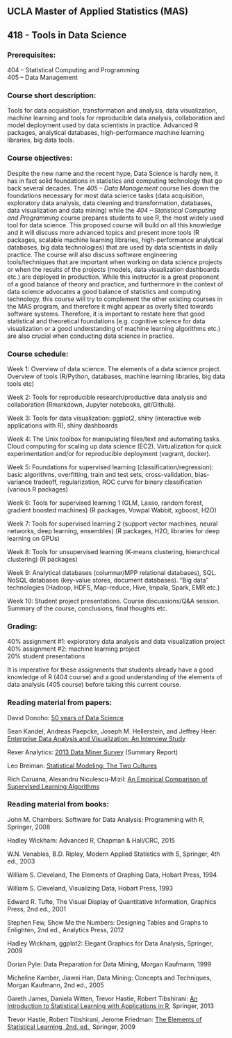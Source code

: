 ## UCLA Master of Applied Statistics (MAS) 

## 418 - Tools in Data Science 


### Prerequisites: 

404 – Statistical Computing and Programming <br>
405 – Data Management 


### Course short description: 

Tools for data acquisition, transformation and analysis, data visualization, machine learning and tools for reproducible data analysis, collaboration and model deployment used by data scientists in practice. Advanced R packages, analytical databases, high-performance machine learning libraries, big data tools. 


### Course objectives: 

Despite the new name and the recent hype, Data Science is hardly new, it has in fact solid foundations in statistics and computing technology that go back several decades.
The *405 – Data Management* course lies down the foundations necessary for most data science tasks (data acquisition, exploratory data analysis, data cleaning and transformation, databases, data visualization and data mining) while the *404 – Statistical Computing and Programming* course prepares students to use R, the most widely used tool for data science.
This proposed course will build on all this knowledge and it will discuss more advanced topics and present more tools (R packages, scalable machine learning libraries, high-performance analytical databases, big data technologies) that are used by data scientists in daily practice.
The course will also discuss software engineering tools/techniques that are important when working on data science projects or when the results of the projects (models, data visualization dashboards etc.) are deployed in production.
While this instructor is a great proponent of a good balance of theory and practice, and furthermore in the context of data science advocates a good balance of statistics and computing technology, this course will try to complement the other existing courses in the MAS program, and therefore it might appear as overly tilted towards software systems.
Therefore, it is important to restate here that good statistical and theoretical foundations (e.g. cognitive science for data visualization or a good understanding of machine learning algorithms etc.) are also crucial when conducting data science in practice. 


### Course schedule: 

Week 1: Overview of data science. The elements of a data science project. Overview of tools (R/Python, databases, machine learning libraries, big data tools etc) 

Week 2: Tools for reproducible research/productive data analysis and collaboration (Rmarkdown, Jupyter notebooks, git/Github). 

Week 3: Tools for data visualization: ggplot2, shiny (interactive web applications with R), shiny dashboards 

Week 4: The Unix toolbox for manipulating files/text and automating tasks. Cloud computing for scaling up data science (EC2). Virtualization for quick experimentation and/or for reproducible deployment (vagrant, docker). 

Week 5: Foundations for supervised learning (classification/regression): basic algorithms, overfitting, train and test sets, cross-validation, bias-variance tradeoff, regularization, ROC curve for binary classification (various R packages) 

Week 6: Tools for supervised learning 1 (GLM, Lasso, random forest, gradient boosted machines) (R packages, Vowpal Wabbit, xgboost, H2O)

Week 7: Tools for supervised learning 2 (support vector machines, neural networks, deep learning, ensembles) (R packages, H2O, libraries for deep learning on GPUs) 

Week 8: Tools for unsupervised learning (K-means clustering, hierarchical clustering) (R packages) 

Week 9: Analytical databases (columnar/MPP relational databases), SQL. NoSQL databases (key-value stores, document databases). “Big data” technologies (Hadoop, HDFS, Map-reduce, Hive, Impala, Spark, EMR etc.) 

Week 10: Student project presentations. Course discussions/Q&A session. Summary of the course, conclusions, final thoughts etc. 


### Grading: 

40% assignment #1: exploratory data analysis and data visualization project <br>
40% assignment #2: machine learning project <br>
20% student presentations 

It is imperative for these assignments that students already have a good knowledge of R (404 course) and a good understanding of the elements of data analysis (405 course) before taking this current course. 


### Reading material from papers: 

David Donoho: [50 years of Data Science](https://dl.dropboxusercontent.com/u/23421017/50YearsDataScience.pdf)

Sean Kandel, Andreas Paepcke, Joseph M. Hellerstein, and Jeffrey Heer: [Enterprise Data Analysis and Visualization: An Interview Study](http://db.cs.berkeley.edu/papers/vast12-interview.pdf) 

Rexer Analytics: [2013 Data Miner Survey](http://www.rexeranalytics.com/Data-Miner-Survey-Results-2013.html) (Summary Report) 

Leo Breiman: [Statistical Modeling: The Two Cultures](https://projecteuclid.org/download/pdf_1/euclid.ss/1009213726)

Rich Caruana, Alexandru Niculescu-Mizil: [An Empirical Comparison of Supervised Learning Algorithms](https://www.cs.cornell.edu/~caruana/ctp/ct.papers/caruana.icml06.pdf)


### Reading material from books: 

John M. Chambers: Software for Data Analysis: Programming with R, Springer, 2008 

Hadley Wickham: Advanced R, Chapman & Hall/CRC, 2015 

W.N. Venables, B.D. Ripley, Modern Applied Statistics with S, Springer, 4th ed., 2003 

William S. Cleveland, The Elements of Graphing Data, Hobart Press, 1994 

William S. Cleveland, Visualizing Data, Hobart Press, 1993 

Edward R. Tufte, The Visual Display of Quantitative Information, Graphics Press, 2nd ed., 2001 

Stephen Few, Show Me the Numbers: Designing Tables and Graphs to Enlighten, 2nd ed., Analytics Press, 2012 

Hadley Wickham, ggplot2: Elegant Graphics for Data Analysis, Springer, 2009 

Dorian Pyle: Data Preparation for Data Mining, Morgan Kaufmann, 1999 

Micheline Kamber, Jiawei Han, Data Mining: Concepts and Techniques, Morgan Kaufmann, 2nd ed., 2005 

Gareth James, Daniela Witten, Trevor Hastie, Robert Tibshirani: [An Introduction to Statistical Learning with Applications in R](http://www-bcf.usc.edu/~gareth/ISL/ISLR%20Sixth%20Printing.pdf), Springer, 2013

Trevor Hastie, Robert Tibshirani, Jerome Friedman: [The Elements of Statistical Learning, 2nd. ed.](http://statweb.stanford.edu/~tibs/ElemStatLearn/printings/ESLII_print10.pdf), Springer, 2009



